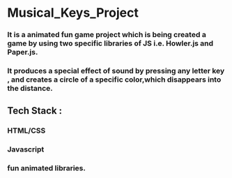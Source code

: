 # Musical_Keys_Project
### It is a animated fun game project which is being created a game by using two specific libraries of JS i.e. Howler.js and Paper.js.
### It produces a special effect of sound by pressing any letter key , and creates a circle of a specific color,which disappears into the distance.
## Tech Stack :
### HTML/CSS
### Javascript
### fun animated libraries.
